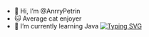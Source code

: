 - 👋 Hi, I’m @AnrryPetrin
- 🐱 Average cat enjoyer
- 🌱 I’m currently learning Java
[![Typing SVG](https://readme-typing-svg.herokuapp.com?font=Fira+Code&pause=1000&random=false&width=435&lines=The+five+boxing+wizards+jump+quickly)](https://git.io/typing-svg)
<!---
AnrryPetrin/AnrryPetrin is a ✨ special ✨ repository because its `README.md` (this file) appears on your GitHub profile.
You can click the Preview link to take a look at your changes.
--->
